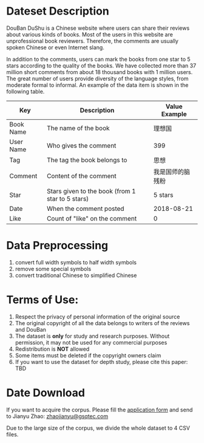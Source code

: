 # Dateset Description

DouBan DuShu is a Chinese website where users can share their reviews about various kinds of books.  Most of the users in this website are unprofessional book reviewers. Therefore, the comments are usually spoken Chinese or even Internet slang.

In addition to the comments, users can mark the books from one star to 5 stars according to the quality of the books. We have collected more than 37 million short comments from about 18 thousand books with 1 million users. The great number of users provide diversity of the language styles, from moderate formal to informal. An example of the data item is shown in the following table.


| Key       	| Description                                      	| Value Example    	|
|-----------	|--------------------------------------------------	|------------------	|
| Book Name 	| The name of the book                             	| 理想国           	|
| User Name 	| Who gives the comment                            	| 399              	|
| Tag       	| The tag the book belongs to                      	| 思想             	|
| Comment   	| Content of the comment                           	| 我是国师的脑残粉 	|
| Star      	| Stars given to the book (from 1 star to 5 stars) 	| 5 stars          	|
| Date      	| When the comment posted                          	| 2018-08-21       	|
| Like      	| Count of "like" on the comment                 	| 0                	|


# Data Preprocessing
1. convert full width symbols to half width symbols
2. remove some special symbols 
3. convert traditional Chinese to simplified Chinese



# Terms of Use:

1. Respect the privacy of personal information of the original source
2. The original copyright of all the data belongs to writers of the reviews and DouBan
3. The dataset is **only** for study and research purposes. Without permission, it may not be used for any commercial purposes
4. Redistribution is **NOT** allowed
4. Some items must be deleted if the copyright owners claim
5. If you want to use the dataset for depth study, please cite this paper: TBD

# Date Download

If you want to acquire the corpus. Please fill the [application form](https://github.com/JaniceZhao/Douban-Dushu-Dataset/blob/master/application%20form.pdf) and send to Jianyu Zhao: zhaojianyu@gsqtec.com

Due to the large size of the corpus, we divide the whole dataset to 4 CSV files.